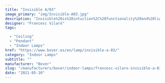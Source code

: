 ```yaml
---
title: "Invisible A/03"
image_primary: "img/Invisible-A03.jpg"
description: "Invisible%20is%20intuition%2C%20functionality%20and%20lightness%20but%2C%20above%20all%2C%20simplicity.%20And%20this%20characteristic%20is%20the%20source%20of%20its%20beauty.%20Its%20simplicity%20gives%20it%20an%20intrinsic%20iconic%20quality.%0A%0A%0A%0A"
designer: "Francesc Vilaró"
tags: 

  - "Ceiling"
  - "Pendant"
  - "Indoor Lamps"
href: "https://www.bover.es/en/lamp/invisible-a-03/"
category: "Indoor Lamps"
subtitle: ""
manufacturer: "Bover"
slug: "/manufacturers/bover/indoor-lamps/francesc-vilaro-invisible-a-03"
date: "2021-05-10"
---
```

